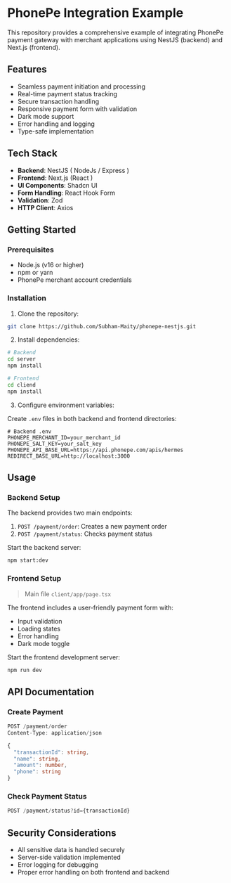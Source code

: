# PhonePe Integration Example

This repository provides a comprehensive example of integrating PhonePe payment gateway with merchant applications using NestJS (backend) and Next.js (frontend).

## Features

- Seamless payment initiation and processing
- Real-time payment status tracking
- Secure transaction handling
- Responsive payment form with validation
- Dark mode support
- Error handling and logging
- Type-safe implementation

## Tech Stack

- **Backend**: NestJS ( NodeJs / Express )
- **Frontend**: Next.js (React ) 
- **UI Components**: Shadcn UI
- **Form Handling**: React Hook Form
- **Validation**: Zod
- **HTTP Client**: Axios

## Getting Started

### Prerequisites

- Node.js (v16 or higher)
- npm or yarn
- PhonePe merchant account credentials

### Installation

1. Clone the repository:
```bash
git clone https://github.com/Subham-Maity/phonepe-nestjs.git
```

2. Install dependencies:
```bash
# Backend
cd server
npm install

# Frontend
cd cliend
npm install
```

3. Configure environment variables:

Create `.env` files in both backend and frontend directories:

```env
# Backend .env
PHONEPE_MERCHANT_ID=your_merchant_id
PHONEPE_SALT_KEY=your_salt_key
PHONEPE_API_BASE_URL=https://api.phonepe.com/apis/hermes
REDIRECT_BASE_URL=http://localhost:3000
```

## Usage

### Backend Setup

The backend provides two main endpoints:

1. `POST /payment/order`: Creates a new payment order
2. `POST /payment/status`: Checks payment status

Start the backend server:
```bash
npm start:dev
```

### Frontend Setup

> Main file `client/app/page.tsx`

The frontend includes a user-friendly payment form with:

- Input validation
- Loading states
- Error handling
- Dark mode toggle

Start the frontend development server:
```bash
npm run dev
```

## API Documentation

### Create Payment

```typescript
POST /payment/order
Content-Type: application/json

{
  "transactionId": string,
  "name": string,
  "amount": number,
  "phone": string
}
```

### Check Payment Status

```ts
POST /payment/status?id={transactionId}
```

## Security Considerations

- All sensitive data is handled securely
- Server-side validation implemented
- Error logging for debugging
- Proper error handling on both frontend and backend

